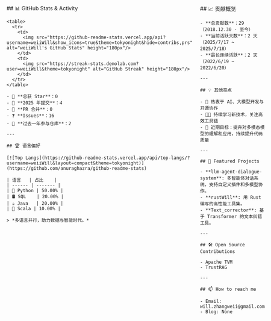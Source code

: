 <div style="display: flex; gap: 20px; padding: 20px;">
  <!-- 左侧区域 -->
  <div style="flex: 1;">
    ## 📊 GitHub Stats & Activity

    <table>
      <tr>
        <td>
          <img src="https://github-readme-stats.vercel.app/api?username=weiiWill&show_icons=true&theme=tokyonight&hide=contribs,prs" alt="weiiWill's GitHub Stats" height="180px"/>
        </td>
        <td>
          <img src="https://streak-stats.demolab.com?user=weiiWill&theme=tokyonight" alt="GitHub Streak" height="180px"/>
        </td>
      </tr>
    </table>

    - 🌟 **总获 Star**：0
    - 📝 **2025 年提交**：4
    - 🔀 **PR 合并**：0
    - ❓ **Issues**：16
    - 💪 **过去一年参与仓库**：2

    ---

    ## 🏆 语言偏好

    [![Top Langs](https://github-readme-stats.vercel.app/api/top-langs/?username=weiiWill&layout=compact&theme=tokyonight)](https://github.com/anuraghazra/github-readme-stats)

    | 语言   | 占比    |
    | ------ | ------- |
    | 🐍 Python | 50.00% |
    | 🛢️ SQL    | 20.00% |
    | ☕ Java   | 20.00% |
    | 🔷 Scala | 10.00% |

    > *多语言并行，助力数据与智能时代。*
  </div>

  <!-- 右侧区域 -->
  <div style="flex: 1;">
    ## 📈 贡献概览

    - **总贡献数**：29（2018.12.30 - 至今）
    - **当前活跃天数**：2 天（2025/7/17 ~ 2025/7/18）
    - **最长连续活跃**：2 天（2022/6/19 ~ 2022/6/20）

    ---

    ## 💡 其他亮点

    - 🚀 热衷于 AI、大模型开发与开源协作
    - 🧑‍💻 持续学习新技术，关注高效工具链
    - 🌱 近期目标：提升对多模态模型的理解和应用，持续提升代码质量

    ---

    ## 🚀 Featured Projects

    - **llm-agent-dialogue-system**: 多智能体对话系统，支持自定义插件和多模型协作。
    - **rustWill**: 用 Rust 编写的高性能工具集。
    - **Text_corrector**: 基于 Transformer 的文本纠错工具。

    ---

    ## 🛠️ Open Source Contributions

    - Apache TVM
    - TrustRAG

    ---

    ## 📫 How to reach me

    - Email: will.zhangweii@gmail.com
    - Blog: None
  </div>
</div>
